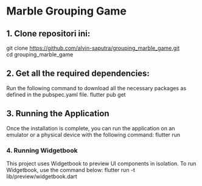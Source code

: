 # Marble Grouping Game

## 1. Clone repositori ini:
git clone https://github.com/alvin-saputra/grouping_marble_game.git
<br>
cd grouping_marble_game

## 2. Get all the required dependencies:
Run the following command to download all the necessary packages as defined in the pubspec.yaml file.
flutter pub get

## 3. Running the Application
Once the installation is complete, you can run the application on an emulator or a physical device with the following command:
flutter run

### 4. Running Widgetbook
This project uses Widgetbook to preview UI components in isolation. To run Widgetbook, use the command below:
flutter run -t lib/preview/widgetbook.dart
